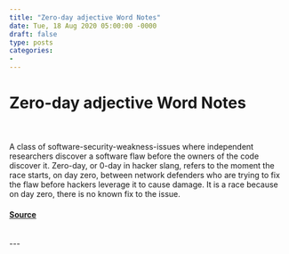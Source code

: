 ```yaml
---
title: "Zero-day adjective Word Notes"
date: Tue, 18 Aug 2020 05:00:00 -0000
draft: false
type: posts
categories: 
- 
---
```

# Zero-day adjective Word Notes

<br/>

<br/>
A class of software-security-weakness-issues where independent researchers discover a software flaw before the owners of the code discover it. Zero-day, or 0-day in hacker slang, refers to the moment the race starts, on day zero, between network defenders who are trying to fix the flaw before hackers leverage it to cause damage. It is a race because on day zero, there is no known fix to the issue.

#### [Source](https://thecyberwire.com/podcasts/word-notes/2/notes)

<br/>
---
